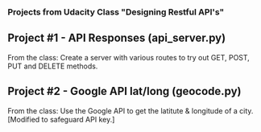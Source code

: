 ### Projects from Udacity Class "Designing Restful API's"
 
## Project #1 - API Responses (api_server.py)

From the class: Create a server with various routes to try out GET, POST, PUT and DELETE methods.

## Project #2 - Google API lat/long (geocode.py)

From the class: Use the Google API to get the latitute & longitude of a city. [Modified to safeguard API key.]